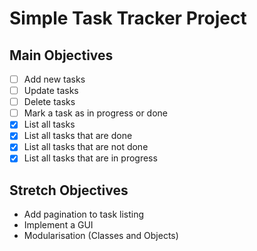# Simple Task Tracker Project
## Main Objectives
- [ ] Add new tasks
- [ ] Update tasks
- [ ] Delete tasks
- [ ] Mark a task as in progress or done
- [x] List all tasks
- [x] List all tasks that are done
- [x] List all tasks that are not done
- [x] List all tasks that are in progress

## Stretch Objectives
- Add pagination to task listing
- Implement a GUI
- Modularisation (Classes and Objects)